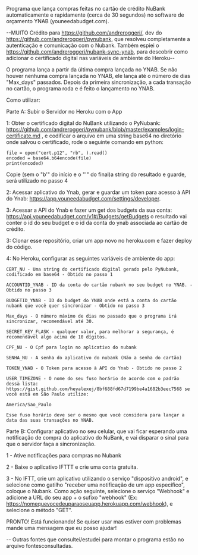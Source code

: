 Programa que lança compras feitas no cartão de crédito NuBank automaticamente e rapidamente (cerca de 30 segundos) no software de orçamento YNAB (youneedabudget.com).

--MUITO Crédito para https://github.com/andreroggeri/, dev do https://github.com/andreroggeri/pynubank, que resolveu completamente a autenticação e comunicação com o Nubank. Também espiei o https://github.com/andreroggeri/nubank-sync-ynab, para descobrir como adicionar o certificado digital nas variáveis de ambiente do Heroku--

O programa lança a partir da última compra lançada no YNAB. Se não houver nenhuma compra lançada no YNAB, ele lança até o número de dias "Max_days" passados. Depois da primeira sincronização, a cada transação no cartão, o programa roda e é feito o lançamento no YNAB.

Como utilizar:

Parte A: Subir o Servidor no Heroku com o App

  1: Obter o certificado digital do NuBank utilizando o PyNubank:
  https://github.com/andreroggeri/pynubank/blob/master/examples/login-certificate.md , e  codificar o arquivo em uma string base64 no diretório onde salvou o certificado, rode o seguinte comando em python:

    file = open("cert.p12", "rb", ).read()
    encoded = base64.b64encode(file)
    print(encoded)

  Copie (sem o "b'" do início e o "'" do final)a string do resultado e guarde, será utilizado no passo 4


  2: Acessar aplicativo do Ynab, gerar e guardar um token para acesso à API do Ynab: https://app.youneedabudget.com/settings/developer.

  3: Acessar a API do Ynab e fazer um get dos budgets da sua conta:
  https://api.youneedabudget.com/v1#/Budgets/getBudgets o resultado vai conter o id do seu budget e o id da conta do ynab associada ao cartão de crédito.

  3: Clonar esse repositório, criar um app novo no heroku.com e fazer deploy do código.

  4: No Heroku, configurar as seguintes variáveis de ambiente do app:

    CERT_NU - Uma string do certificado digital gerado pelo PyNubank, codificado em base64 - Obtido no passo 1

    ACCOUNTID_YNAB - ID da conta do cartão nubank no seu budget no YNAB. - Obtido no passo 3

    BUDGETID_YNAB - ID do budget do YNAB onde está a conta do cartão nubank que você quer sincronizar - Obtido no passo 3

    Max_days - O número máximo de dias no passado que o programa irá sincronizar, recomendável até 30.

    SECRET_KEY_FLASK - qualquer valor, para melhorar a segurança, é recomendável algo acima de 10 dígitos.
    
    CPF_NU - O Cpf para login no aplicativo do nubank

    SENHA_NU - A senha do aplicativo do nubank (Não a senha do cartão)

    TOKEN_YNAB - O Token para acesso à API do Ynab - Obtido no passo 2

    USER_TIMEZONE - O nome do seu fuso horário de acordo com o padrão dessa lista: https://gist.github.com/heyalexej/8bf688fd67d7199be4a1682b3eec7568 se você está em São Paulo utilize:

    America/Sao_Paulo

    Esse fuso horário deve ser o mesmo que você considera para lançar a data das suas transações no YNAB.


Parte B: Configurar aplicativo no seu celular, que vai ficar esperando uma notificação de compra do aplicativo do NuBank, e vai disparar o sinal para que o servidor faça a sincronização.

  1 - Ative notificações para compras no Nubank

  2 - Baixe o aplicativo IFTTT e crie uma conta gratuita.

  3 - No IFTT, crie um aplicativo utilizando o serviço "dispositivo android", e selecione como gatilho "receber uma notificação de um app específico", coloque o Nubank. Como ação seguinte, selecione o serviço "Webhook" e adicione a URL do seu app + o sufixo "webhook" (Ex: https://nomequevocedeuparaoseuapp.herokuapp.com/webhook), e selecione o método "GET".

PRONTO! Está funcionando! Se quiser usar mas estiver com problemas mande uma mensagem que eu posso ajudar!



-- Outras fontes que consultei/estudei para montar o programa estão no arquivo fontesconsultadas.

